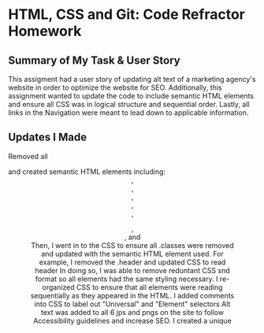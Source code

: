 # HTML, CSS and Git: Code Refractor Homework 

## Summary of My Task & User Story 

This assigment had a user story of updating alt text of a marketing agency's website in order to optimize the website for SEO. 
Additionally, this assignment wanted to update the code to include semantic HTML elements and ensure all CSS was in logical structure and sequential order. 
Lastly, all links in the Navigation were meant to lead down to applicable information.

## Updates I Made

Removed all <div> and created semantic HTML elements including: <header>, <nav>, <footer>, <main>, <article>, <figure>, <aside>, and <section> 
Then, I went in to the CSS to ensure all .classes were removed and updated with the semantic HTML element used. For example, I removed the .header and updated CSS to read header
In doing so, I was able to remove reduntant CSS snd format so all elements had the same styling necessary. 
I re-organized CSS to ensure that all elements were reading sequentially as they appeared in the HTML. 
I added comments into CSS to label out "Universal" and "Element" selectors 
Alt text was added to all 6 jps and pngs on the site to follow Accessibility guidelines and increase SEO. 
I created a unique <title> in order to increase SEO and have the website description unique and applicable to the marketing agency's website. 

## Publishing to GitHub

I created a new repository on my GitHub account titled "code-refractor-homework"
I pulled the repository onto my computer and committed changes to GitHub as necessary

